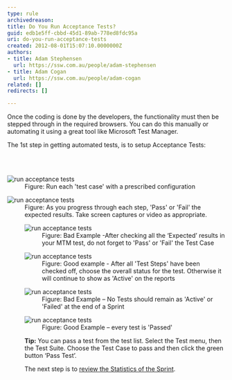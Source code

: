 ```yaml
---
type: rule
archivedreason: 
title: Do You Run Acceptance Tests?
guid: edb1e5ff-cbbd-45d1-89ab-778ed8fdc95a
uri: do-you-run-acceptance-tests
created: 2012-08-01T15:07:10.0000000Z
authors:
- title: Adam Stephensen
  url: https://ssw.com.au/people/adam-stephensen
- title: Adam Cogan
  url: https://ssw.com.au/people/adam-cogan
related: []
redirects: []

---
```



<p>Once the coding is done by the developers, the&#160;functionality must&#160;then be stepped through in the&#160;required browsers.&#160;You can do this manually or automating it&#160;using a great tool like Microsoft Test Manager.</p>
<p>The 1st step in getting&#160;automated tests, is to setup&#160;Acceptance Tests&#58;</p>
<br><excerpt class='endintro'></excerpt><br>
<dl class="image"><dt><img alt="run acceptance tests" src="/SoftwareDevelopment/RulesToBetterUserAcceptanceTests/PublishingImages/run-acceptance-tests-1.jpg" /></dt><dd>Figure&#58; Run each 'test case' with a prescribed configuration</dd><dl class="image"><dt><img alt="run acceptance tests" src="/SoftwareDevelopment/RulesToBetterUserAcceptanceTests/PublishingImages/run-acceptance-tests-2.jpg" /></dt><dd>Figure&#58; As you progress through each step, 'Pass' or 'Fail' the expected results. Take screen captures or video&#160;as appropriate.<p></p><dl class="badImage"><dt><img alt="run acceptance tests" src="/SoftwareDevelopment/RulesToBetterUserAcceptanceTests/PublishingImages/run-acceptance-tests-3.jpg" /></dt><dd>Figure&#58; Bad Example -After checking all the ‘Expected’ results in your MTM test, do not forget to&#160;'Pass' or 'Fail' the Test Case </dd></dl><dl class="goodImage"><dt><img alt="run acceptance tests" src="/SoftwareDevelopment/RulesToBetterUserAcceptanceTests/PublishingImages/run-acceptance-tests-4.jpg" /></dt><dd>Figure&#58; Good example - After all 'Test Steps' have been checked off, choose the overall status for the test. Otherwise it will continue to show as 'Active' on the reports</dd></dl><dl class="badImage"><dt><img alt="run acceptance tests" src="/SoftwareDevelopment/RulesToBetterUserAcceptanceTests/PublishingImages/run-acceptance-tests-5.jpg" /></dt><dd>Figure&#58; Bad Example – No Tests should remain as 'Active' or 'Failed' at the end of a Sprint</dd></dl><dl class="goodImage"><dt><img alt="run acceptance tests" src="/SoftwareDevelopment/RulesToBetterUserAcceptanceTests/PublishingImages/run-acceptance-tests-6.jpg" /></dt><dd>Figure&#58; Good Example – every test is 'Passed'</dd></dl><p><strong>Tip&#58;</strong> You can pass a test from the test list. Select the Test menu, then the Test Suite. Choose the Test Case to pass and then click the green button ‘Pass Test’.</p><p>The next step is to 
   <a href="/SoftwareDevelopment/RulesToBetterUserAcceptanceTests/Pages/How-to-Check-the-Status-of-the-Current-Sprint.aspx">review the Statistics of the Sprint</a>.</p></dd></dl></dl>


